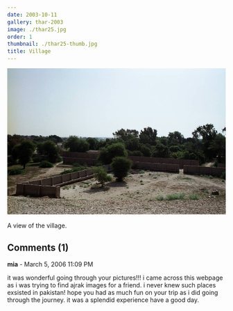 ```yaml
---
date: 2003-10-11
gallery: thar-2003
image: ./thar25.jpg
order: 1
thumbnail: ./thar25-thumb.jpg
title: Village
---
```


![Village](./thar25.jpg)

A view of the village.

<div id="comments">

## Comments (1)

<div id="comment">

**mia** - March  5, 2006 11:09 PM

it was wonderful going through your pictures!!! i came across this webpage as i was trying to find ajrak images for a friend. i never knew such places exsisted in pakistan!
hope you had as much fun on your trip as i did going through the journey. it was a splendid experience
have a good day.

</div>

</div>